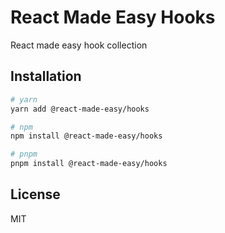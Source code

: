 # React Made Easy Hooks

React made easy hook collection

## Installation

```bash
# yarn
yarn add @react-made-easy/hooks

# npm
npm install @react-made-easy/hooks

# pnpm
pnpm install @react-made-easy/hooks
```

## License

MIT
